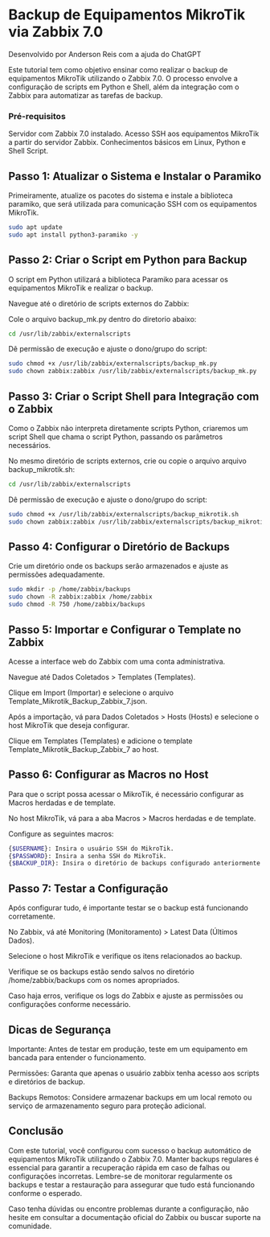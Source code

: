 # Backup de Equipamentos MikroTik via Zabbix 7.0
Desenvolvido por Anderson Reis com a ajuda do ChatGPT

Este tutorial tem como objetivo ensinar como realizar o backup de equipamentos MikroTik utilizando o Zabbix 7.0. O processo envolve a configuração de scripts em Python e Shell, além da integração com o Zabbix para automatizar as tarefas de backup.

### Pré-requisitos
Servidor com Zabbix 7.0 instalado.
Acesso SSH aos equipamentos MikroTik a partir do servidor Zabbix.
Conhecimentos básicos em Linux, Python e Shell Script.

## Passo 1: Atualizar o Sistema e Instalar o Paramiko
Primeiramente, atualize os pacotes do sistema e instale a biblioteca paramiko, que será utilizada para comunicação SSH com os equipamentos MikroTik.

```bash
sudo apt update
sudo apt install python3-paramiko -y
```

## Passo 2: Criar o Script em Python para Backup
O script em Python utilizará a biblioteca Paramiko para acessar os equipamentos MikroTik e realizar o backup.

Navegue até o diretório de scripts externos do Zabbix:

Cole o arquivo backup_mk.py dentro do diretorio abaixo:

```bash
cd /usr/lib/zabbix/externalscripts
```

Dê permissão de execução e ajuste o dono/grupo do script:

```bash
sudo chmod +x /usr/lib/zabbix/externalscripts/backup_mk.py
sudo chown zabbix:zabbix /usr/lib/zabbix/externalscripts/backup_mk.py
```

## Passo 3: Criar o Script Shell para Integração com o Zabbix
Como o Zabbix não interpreta diretamente scripts Python, criaremos um script Shell que chama o script Python, passando os parâmetros necessários.

No mesmo diretório de scripts externos, crie ou copie o arquivo arquivo backup_mikrotik.sh:

```bash
cd /usr/lib/zabbix/externalscripts
```

Dê permissão de execução e ajuste o dono/grupo do script:

```bash
sudo chmod +x /usr/lib/zabbix/externalscripts/backup_mikrotik.sh
sudo chown zabbix:zabbix /usr/lib/zabbix/externalscripts/backup_mikrotik.sh
```

## Passo 4: Configurar o Diretório de Backups
Crie um diretório onde os backups serão armazenados e ajuste as permissões adequadamente.

```bash
sudo mkdir -p /home/zabbix/backups
sudo chown -R zabbix:zabbix /home/zabbix
sudo chmod -R 750 /home/zabbix/backups
```

## Passo 5: Importar e Configurar o Template no Zabbix
Acesse a interface web do Zabbix com uma conta administrativa.

Navegue até Dados Coletados > Templates (Templates).

Clique em Import (Importar) e selecione o arquivo Template_Mikrotik_Backup_Zabbix_7.json.

Após a importação, vá para Dados Coletados > Hosts (Hosts) e selecione o host MikroTik que deseja configurar.

Clique em Templates (Templates) e adicione o template Template_Mikrotik_Backup_Zabbix_7 ao host.

## Passo 6: Configurar as Macros no Host
Para que o script possa acessar o MikroTik, é necessário configurar as Macros herdadas e de template.

No host MikroTik, vá para a aba Macros > Macros herdadas e de template.

Configure as seguintes macros:

```bash
{$USERNAME}: Insira o usuário SSH do MikroTik.
{$PASSWORD}: Insira a senha SSH do MikroTik.
{$BACKUP_DIR}: Insira o diretório de backups configurado anteriormente (/home/zabbix/backups).
```

## Passo 7: Testar a Configuração
Após configurar tudo, é importante testar se o backup está funcionando corretamente.

No Zabbix, vá até Monitoring (Monitoramento) > Latest Data (Últimos Dados).

Selecione o host MikroTik e verifique os itens relacionados ao backup.

Verifique se os backups estão sendo salvos no diretório /home/zabbix/backups com os nomes apropriados.

Caso haja erros, verifique os logs do Zabbix e ajuste as permissões ou configurações conforme necessário.

## Dicas de Segurança

Importante: Antes de testar em produção, teste em um equipamento em bancada para entender o funcionamento.

Permissões: Garanta que apenas o usuário zabbix tenha acesso aos scripts e diretórios de backup.

Backups Remotos: Considere armazenar backups em um local remoto ou serviço de armazenamento seguro para proteção adicional.

## Conclusão
Com este tutorial, você configurou com sucesso o backup automático de equipamentos MikroTik utilizando o Zabbix 7.0. Manter backups regulares é essencial para garantir a recuperação rápida em caso de falhas ou configurações incorretas. Lembre-se de monitorar regularmente os backups e testar a restauração para assegurar que tudo está funcionando conforme o esperado.

Caso tenha dúvidas ou encontre problemas durante a configuração, não hesite em consultar a documentação oficial do Zabbix ou buscar suporte na comunidade.